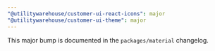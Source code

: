 ```yaml
---
"@utilitywarehouse/customer-ui-react-icons": major
"@utilitywarehouse/customer-ui-theme": major
---
```


This major bump is documented in the `packages/material` changelog.
